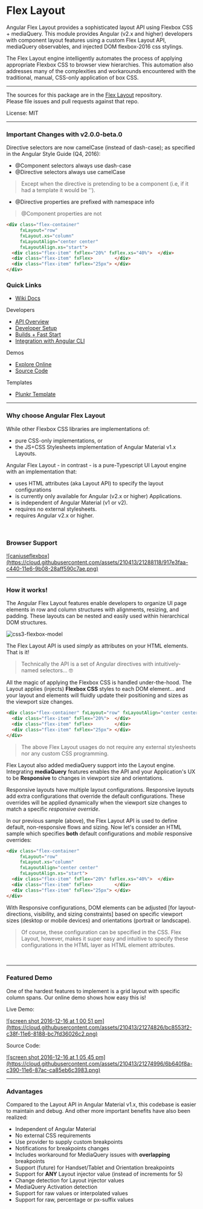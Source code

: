 # Flex Layout  

Angular Flex Layout provides a sophisticated layout API using Flexbox CSS + mediaQuery. This module provides Angular (v2.x and higher) developers with component layout features using a custom Flex Layout API, mediaQuery observables, and injected DOM flexbox-2016 css stylings.  

The Flex Layout engine intelligently automates the process of applying appropriate Flexbox CSS to browser view hierarchies. This automation also addresses many of the complexities and workarounds encountered with the traditional, manual, CSS-only application of box CSS. 

---

The sources for this package are in the [Flex Layout](https://github.com/angular/flex-layout) repository. <br/>
Please file issues and pull requests against that repo.

License: MIT

---

### Important Changes with v2.0.0-beta.0 

Directive selectors are now camelCase (instead of dash-case); as specified in the Angular Style Guide (Q4, 2016):

*  @Component selectors always use dash-case
*  @Directive selectors always use camelCase
> Except when the directive is pretending to be a component (i.e, if it had a template it would be '<ng-content></ng-content>').
*  @Directive properties are prefixed with namespace info
> @Component properties are not


```html
<div class="flex-container" 
     fxLayout="row" 
     fxLayout.xs="column"
     fxLayoutAlign="center center"
     fxLayoutAlign.xs="start">
  <div class="flex-item" fxFlex="20%" fxFlex.xs="40%">  </div>
  <div class="flex-item" fxFlex>        </div>
  <div class="flex-item" fxFlex="25px"> </div>
</div> 
```

### Quick Links

*  [Wiki Docs](https://github.com/angular/flex-layout/wiki)

Developers

*  [API Overview](https://github.com/angular/flex-layout/wiki/API-Overview)
*  [Developer Setup](https://github.com/angular/flex-layout/wiki/Developer-Setup)
*  [Builds + Fast Start](https://github.com/angular/flex-layout/wiki/Fast-Starts)
*  [Integration with Angular CLI](https://github.com/angular/flex-layout/wiki/Integration-with-Angular-CLI)

Demos 

*  [Explore Online](https://tburleson-layouts-demos.firebaseapp.com/)
*  [Source Code](https://github.com/angular/flex-layout/blob/master/src/demo-app/app/demo-app-module.ts)

Templates

*  [Plunkr Template](https://plnkr.co/edit/h8hzyoEyqdCXmTBA7DfK?p=preview)

----


### Why choose Angular Flex Layout

While other Flexbox CSS libraries are implementations of:

* pure CSS-only implementations, or 
* the JS+CSS Stylesheets implementation of Angular Material v1.x Layouts.

Angular Flex Layout - in contrast - is a pure-Typescript UI Layout engine with an implementation that: 

*  uses HTML attributes (aka Layout API) to specify the layout configurations
*  is currently only available for Angular (v2.x or higher) Applications.
*  is independent of Angular Material (v1 or v2).
*  requires no external stylesheets.
*  requires Angular v2.x or higher.

<br/>

### Browser Support

<a href="http://caniuse.com/#feat=flexbox" target="_blank">
![caniuseflexbox](https://cloud.githubusercontent.com/assets/210413/21288118/917e3faa-c440-11e6-9b08-28aff590c7ae.png)
</a>

<br/>

----

### How it works!

The Angular Flex Layout features enable developers to organize UI page elements in row and column structures with 
alignments, resizing, and padding. These layouts can be nested and easily used within hierarchical DOM structures.

![css3-flexbox-model](https://cloud.githubusercontent.com/assets/210413/20034148/49a4fb62-a382-11e6-9822-42b90dec69be.jpg)


The Flex Layout API is used *simply* as attributes on your HTML elements. That is it! 

> Technically the API is a set of Angular directives with intuitively-named selectors... 🤓

All the magic of applying the Flexbox CSS is handled under-the-hood. The Layout applies (injects) **Flexbox CSS** styles to each DOM element... and your layout and elements will fluidly update their positioning and sizes as the  viewport size changes. 

```html
<div class="flex-container" fxLayout="row" fxLayoutAlign="center center">
  <div class="flex-item" fxFlex="20%">  </div>
  <div class="flex-item" fxFlex>        </div>
  <div class="flex-item" fxFlex="25px"> </div>
</div> 
```

> The above Flex Layout usages do not require any external stylesheets nor any custom CSS programming. 

Flex Layout also added mediaQuery support into the Layout engine. Integrating **mediaQuery** features enables the API and your Application's UX to be **Responsive** to changes in viewport size and orientations. 

Responsive layouts have multiple layout configurations. Responsive layouts add extra configurations that override the default configurations. These overrides will be applied dynamically
when the viewport size changes to match a specific *responsive override*.

In our previous sample (above), the Flex Layout API is used to define default, non-responsive flows and sizing. Now let's consider an HTML sample which specifies **both** default configurations and *mobile* responsive overrides:


```html
<div class="flex-container" 
     fxLayout="row" 
     fxLayout.xs="column"
     fxLayoutAlign="center center"
     fxLayoutAlign.xs="start">
  <div class="flex-item" fxFlex="20%" fxFlex.xs="40%">  </div>
  <div class="flex-item" fxFlex>        </div>
  <div class="flex-item" fxFlex="25px"> </div>
</div> 
```
   
With Responsive configurations, DOM elements can be adjusted [for layout-directions, visibility, and sizing constraints] based on specific viewport sizes (desktop or mobile devices) and orientations (portrait or landscape). 

> Of course, these configuration can be specified in the CSS. Flex Layout, however, makes it super easy
and intuitive to specify these configurations in the HTML layer as HTML element attributes.
 
<br/>

----

### Featured Demo

One of the hardest features to implement is a grid layout with specific column spans. Our online demo shows how easy this is!

Live Demo:

<a href="https://tburleson-layouts-demos.firebaseapp.com/#/stackoverflow" target="_blank">
![screen shot 2016-12-16 at 1 00 51 pm](https://cloud.githubusercontent.com/assets/210413/21274826/bc8553f2-c38f-11e6-8188-bc7fd36026c2.png)
</a>

Source Code:

<a href="https://github.com/angular/flex-layout/blob/master/src/demo-app/app/stack-overflow/columnSpan.demo.ts#L23" target="_blank">
![screen shot 2016-12-16 at 1 05 45 pm](https://cloud.githubusercontent.com/assets/210413/21274996/6b640f8a-c390-11e6-87ac-ca85eb6c3983.png)
</a>

 
<br/>

----

### Advantages 

Compared to the Layout API in Angular Material v1.x, this codebase is easier to maintain and debug.
And other more important benefits have also been realized:

*  Independent of Angular Material 
*  No external CSS requirements
*  Use provider to supply custom breakpoints
*  Notifications for breakpoints changes
  *  Includes workaround for MediaQuery issues with **overlapping** breakpoints
*  Support (future) for Handset/Tablet and Orientation breakpoints
*  Support for **ANY** Layout injector value (instead of increments for 5)
*  Change detection for Layout injector values
*  MediaQuery Activation detection 
*  Support for raw values or interpolated values
*  Support for raw, percentage or px-suffix values


